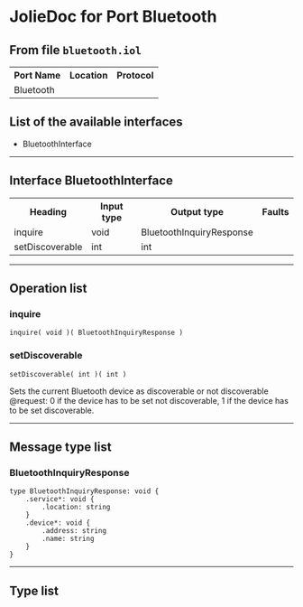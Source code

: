 # JolieDoc for Port Bluetooth #

## From file `bluetooth.iol` ##

<table>
 <tbody>
  <tr>
   <th>Port Name</th>
   <th>Location</th>
   <th>Protocol</th>
  </tr>
  <tr>
   <td>Bluetooth</td>
   <td></td>
   <td></td>
  </tr>
 </tbody>
</table>

## List of the available interfaces ##

 *  BluetoothInterface 

--------------------

## Interface BluetoothInterface ##

<table>
 <tbody>
  <tr>
   <th>Heading</th>
   <th>Input type</th>
   <th>Output type</th>
   <th>Faults</th>
  </tr>
  <tr>
   <td><a rel="nofollow">inquire</a></td>
   <td>void<br></td>
   <td><a rel="nofollow">BluetoothInquiryResponse</a><br></td>
   <td></td>
  </tr>
  <tr>
   <td><a rel="nofollow">setDiscoverable</a></td>
   <td>int<br></td>
   <td>int<br></td>
   <td></td>
  </tr>
 </tbody>
</table>

--------------------

## Operation list ##

### inquire ###

    inquire( void )( BluetoothInquiryResponse )

### setDiscoverable ###

    setDiscoverable( int )( int )

Sets the current Bluetooth device as discoverable or not discoverable  
@request: 0 if the device has to be set not discoverable, 1 if the device has to be set discoverable.

--------------------

## Message type list ##

### BluetoothInquiryResponse ###

    type BluetoothInquiryResponse: void { 
        .service*: void { 
            .location: string
        }
        .device*: void { 
            .address: string
            .name: string
        }
    }

--------------------

## Type list ##